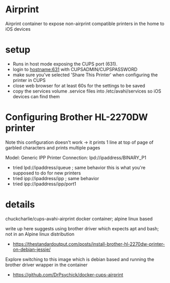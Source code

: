 # Airprint

Airprint container to expose non-airprint compatible printers in the home to iOS devices

# setup
* Runs in host mode exposing the CUPS port (631).  
* login to <hostname:631> with CUPSADMIN/CUPSPASSWORD
* make sure you've selected 'Share This Printer' when configuring the printer in CUPS
* close web browser for at least 60s for the settings to be saved
* copy the services volume .service files into /etc/avahi/services so iOS devices can find them

# Configuring Brother HL-2270DW printer
Note this configuration doesn't work -> it prints 1 line at top of page of garbled characters and prints multiple pages

Model:  Generic IPP Printer
Connection:  lpd://ipaddress/BINARY_P1    
* tried lpd://ipaddress/queue ; same behavior this is what you're supposed to do for new printers
* tried ipp://ipaddress/ipp   ; same behavior
* tried ipp://ipaddress/ipp/port1 

# details
chuckcharlie/cups-avahi-airprint docker container; alpine linux based

write up here suggests using brother driver which expects apt and bash; not in an Alpine linux distribution
* https://thestandardoutput.com/posts/install-brother-hl-2270dw-printer-on-debian-jessie/ 

Explore switching to this image which is debian based and running the brother driver wrapper in the container
* https://github.com/DrPsychick/docker-cups-airprint 

